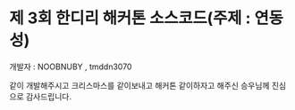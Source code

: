 # 제 3회 한디리 해커톤 소스코드(주제 : 연동성)

개발자 : NOOBNUBY , tmddn3070

같이 개발해주시고 크리스마스를 같이보내고 해커톤 같이하자고 해주신 승우님께 진심으로 감사드립니다.
